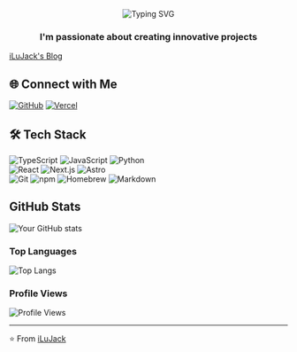 <div align="center">
  <img src="https://readme-typing-svg.herokuapp.com?font=Fira+Code&pause=1000&color=9D5CFF&center=true&vCenter=true&width=435&lines=console.log(%22Hello%2C+I'm+iLuJack!%22);print(%22Coding+from+Taiwan+🇹🇼%22)" alt="Typing SVG" />
</div>
<h3 align="center">I'm passionate about creating innovative projects</h3>

[iLuJack's Blog](https://jack-blog-ilujack-ilujacks-projects.vercel.app/)

## 🌐 Connect with Me

<p>
<a href="https://github.com/iLuJack" target="_blank"><img alt="GitHub" src="https://img.shields.io/badge/GitHub-%2312100E.svg?&style=for-the-badge&logo=Github&logoColor=white" /></a>
<a href="https://jack-blog-ilujack-ilujacks-projects.vercel.app/" target="_blank"><img alt="Vercel" src="https://img.shields.io/badge/Vercel-000000?style=for-the-badge&logo=vercel&logoColor=white" /></a>
</p>

## 🛠️ Tech Stack

<p>
<img alt="TypeScript" src="https://img.shields.io/badge/-TypeScript-007ACC?style=flat-square&logo=typescript&logoColor=white" />
<img alt="JavaScript" src="https://img.shields.io/badge/JavaScript-F7DF1E?logo=javascript&logoColor=000&style=flat-square" />
<img alt="Python" src="https://img.shields.io/badge/Python-3776AB?logo=python&logoColor=fff&style=flat-square" />
</br>
<img alt="React" src="https://img.shields.io/badge/-React-45b8d8?style=flat-square&logo=react&logoColor=white" />
<img alt="Next.js" src="https://img.shields.io/badge/Next.js-000?logo=nextdotjs&logoColor=fff&style=flat-square" />
<img alt="Astro" src="https://img.shields.io/badge/Astro-FF5D01?logo=astro&logoColor=fff&style=flat-square" />
</br>
<img alt="Git" src="https://img.shields.io/badge/-Git-F05032?style=flat-square&logo=git&logoColor=white" />
<img alt="npm" src="https://img.shields.io/badge/-NPM-CB3837?style=flat-square&logo=npm&logoColor=white" />
<img alt="Homebrew" src="https://img.shields.io/badge/Homebrew-FBB040?logo=homebrew&logoColor=black&style=flat-square" />
<img alt="Markdown" src="https://img.shields.io/badge/Markdown-000000?logo=markdown&logoColor=white&style=flat-square" />
</p>

## GitHub Stats

![Your GitHub stats](https://github-readme-stats.vercel.app/api?username=iLuJack&show_icons=true&theme=radical)

### Top Languages

![Top Langs](https://github-readme-stats.vercel.app/api/top-langs/?username=iLuJack&layout=compact&theme=radical)

### Profile Views

![Profile Views](https://komarev.com/ghpvc/?username=iLuJack&color=blueviolet)

---
⭐️ From [iLuJack](https://github.com/iLuJack)
